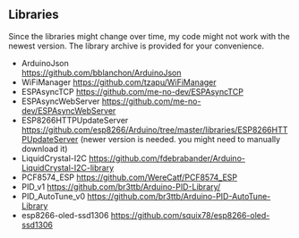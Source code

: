 ## Libraries
Since the libraries might change over time, my code might not work with the newest version. The library archive is provided for your convenience. 

 * ArduinoJson  
 https://github.com/bblanchon/ArduinoJson
 * WiFiManager
 https://github.com/tzapu/WiFiManager
 * ESPAsyncTCP
 https://github.com/me-no-dev/ESPAsyncTCP
 * ESPAsyncWebServer
 https://github.com/me-no-dev/ESPAsyncWebServer
 * ESP8266HTTPUpdateServer
 https://github.com/esp8266/Arduino/tree/master/libraries/ESP8266HTTPUpdateServer (newer version is needed. you might need to manually download it)
 * LiquidCrystal-I2C
 https://github.com/fdebrabander/Arduino-LiquidCrystal-I2C-library
 * PCF8574_ESP
 https://github.com/WereCatf/PCF8574_ESP
 * PID_v1
 https://github.com/br3ttb/Arduino-PID-Library/
 * PID_AutoTune_v0
 https://github.com/br3ttb/Arduino-PID-AutoTune-Library
 * esp8266-oled-ssd1306
 https://github.com/squix78/esp8266-oled-ssd1306